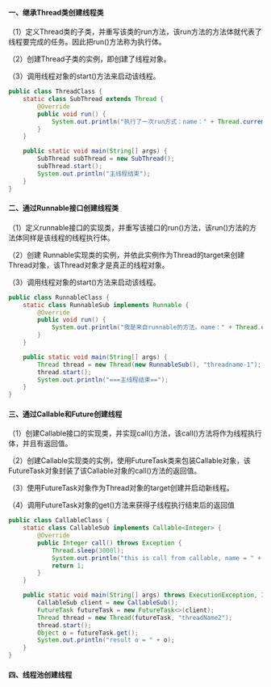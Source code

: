#### 一、继承Thread类创建线程类

（1）定义Thread类的子类，并重写该类的run方法，该run方法的方法体就代表了线程要完成的任务。因此把run()方法称为执行体。

（2）创建Thread子类的实例，即创建了线程对象。

（3）调用线程对象的start()方法来启动该线程。

```java
public class ThreadClass {
    static class SubThread extends Thread {
        @Override
        public void run() {
            System.out.println("执行了一次run方式：name：" + Thread.currentThread().getName());
        }
    }

    public static void main(String[] args) {
        SubThread subThread = new SubThread();
        subThread.start();
        System.out.println("主线程结束");
    }
}
```

#### 二、通过Runnable接口创建线程类

（1）定义runnable接口的实现类，并重写该接口的run()方法，该run()方法的方法体同样是该线程的线程执行体。

（2）创建 Runnable实现类的实例，并依此实例作为Thread的target来创建Thread对象，该Thread对象才是真正的线程对象。

（3）调用线程对象的start()方法来启动该线程。

```java
public class RunnableClass {
    static class RunnableSub implements Runnable {
        @Override
        public void run() {
            System.out.println("我是来自runnable的方法。name：" + Thread.currentThread().getName());
        }
    }

    public static void main(String[] args) {
        Thread thread = new Thread(new RunnableSub(), "threadname-1");
        thread.start();
        System.out.println("===主线程结束==");
    }
}
```

#### 三、通过Callable和Future创建线程

（1）创建Callable接口的实现类，并实现call()方法，该call()方法将作为线程执行体，并且有返回值。

（2）创建Callable实现类的实例，使用FutureTask类来包装Callable对象，该FutureTask对象封装了该Callable对象的call()方法的返回值。

（3）使用FutureTask对象作为Thread对象的target创建并启动新线程。

（4）调用FutureTask对象的get()方法来获得子线程执行结束后的返回值

```java
public class CallableClass {
    static class CallableSub implements Callable<Integer> {
        @Override
        public Integer call() throws Exception {
            Thread.sleep(3000l);
            System.out.println("this is call from callable, name = " + Thread.currentThread().getName());
            return 1;
        }
    }

    public static void main(String[] args) throws ExecutionException, InterruptedException {
        CallableSub client = new CallableSub();
        FutureTask futureTask = new FutureTask<>(client);
        Thread thread = new Thread(futureTask, "threadName2");
        thread.start();
        Object o = futureTask.get();
        System.out.println("result o = " + o);
    }
}
```

#### 四、线程池创建线程

